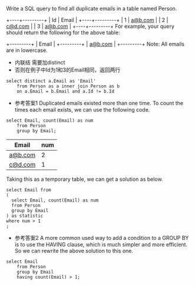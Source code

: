Write a SQL query to find all duplicate emails in a table named Person.

+----+---------+
| Id | Email   |
+----+---------+
| 1  | a@b.com |
| 2  | c@d.com |
| 3  | a@b.com |
+----+---------+
For example, your query should return the following for the above table:

+---------+
| Email   |
+---------+
| a@b.com |
+---------+
Note: All emails are in lowercase.


* 内联结 需要加distinct
* 否则在例子中Id为1和3的Email相同，返回两行
```
select distinct a.Email as 'Email'
    from Person as a inner join Person as b
    on a.Email = b.Email and a.Id != b.Id
```

* 参考答案1
Duplicated emails existed more than one time. To count the times each email exists, we can use the following code.

```
select Email, count(Email) as num
    from Person
    group by Email;
```

| Email   | num |
|---------|-----|
| a@b.com | 2   |
| c@d.com | 1   |

Taking this as a temporary table, we can get a solution as below.
```
select Email from
(
  select Email, count(Email) as num
  from Person
  group by Email
) as statistic
where num > 1
;
```

* 参考答案2
A more common used way to add a condition to a GROUP BY is to use the HAVING clause, which is much simpler and more efficient.
So we can rewrite the above solution to this one.

```
select Email
    from Person
    group by Email
    having count(Email) > 1;
```
